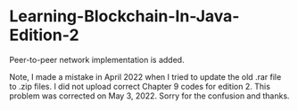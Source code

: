 # Learning-Blockchain-In-Java-Edition-2
Peer-to-peer network implementation is added.

Note, I made a mistake in April 2022 when I tried to update the old .rar file to .zip files. 
I did not upload correct Chapter 9 codes for edition 2. This problem was corrected on May 3, 2022. 
Sorry for the confusion and thanks.
